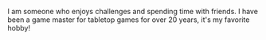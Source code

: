 I am someone who enjoys challenges and spending time with friends. I have been a game master for tabletop games for over 20 years, it's my favorite hobby!
